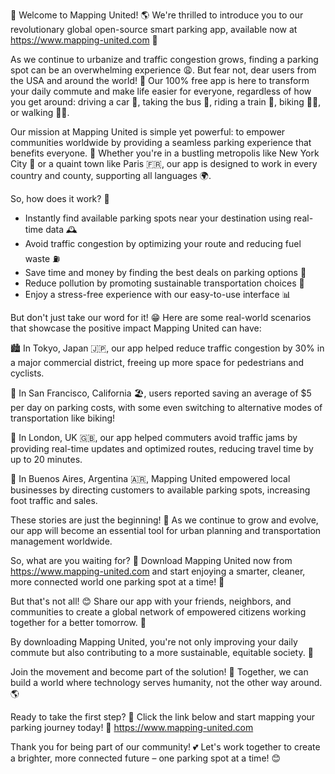 🎉 Welcome to Mapping United! 🌎 We're thrilled to introduce you to our revolutionary global open-source smart parking app, available now at https://www.mapping-united.com 📲

As we continue to urbanize and traffic congestion grows, finding a parking spot can be an overwhelming experience 😩. But fear not, dear users from the USA and around the world! 👋 Our 100% free app is here to transform your daily commute and make life easier for everyone, regardless of how you get around: driving a car 🚗, taking the bus 🚌, riding a train 🚂, biking 🚴‍♂️, or walking 🏃‍♀️.

Our mission at Mapping United is simple yet powerful: to empower communities worldwide by providing a seamless parking experience that benefits everyone. 💪 Whether you're in a bustling metropolis like New York City 🗽️ or a quaint town like Paris 🇫🇷, our app is designed to work in every country and county, supporting all languages 🌍.

So, how does it work? 🤔

* Instantly find available parking spots near your destination using real-time data 🕰️
* Avoid traffic congestion by optimizing your route and reducing fuel waste ⛽️
* Save time and money by finding the best deals on parking options 💸
* Reduce pollution by promoting sustainable transportation choices 🌿
* Enjoy a stress-free experience with our easy-to-use interface 📊

But don't just take our word for it! 😁 Here are some real-world scenarios that showcase the positive impact Mapping United can have:

🏙️ In Tokyo, Japan 🇯🇵, our app helped reduce traffic congestion by 30% in a major commercial district, freeing up more space for pedestrians and cyclists.

🌳 In San Francisco, California 🏖️, users reported saving an average of $5 per day on parking costs, with some even switching to alternative modes of transportation like biking!

🚂 In London, UK 🇬🇧, our app helped commuters avoid traffic jams by providing real-time updates and optimized routes, reducing travel time by up to 20 minutes.

🌈 In Buenos Aires, Argentina 🇦🇷, Mapping United empowered local businesses by directing customers to available parking spots, increasing foot traffic and sales.

These stories are just the beginning! 🎉 As we continue to grow and evolve, our app will become an essential tool for urban planning and transportation management worldwide.

So, what are you waiting for? 🤔 Download Mapping United now from https://www.mapping-united.com and start enjoying a smarter, cleaner, more connected world one parking spot at a time! 🌟

But that's not all! 😊 Share our app with your friends, neighbors, and communities to create a global network of empowered citizens working together for a better tomorrow. 🌈

By downloading Mapping United, you're not only improving your daily commute but also contributing to a more sustainable, equitable society. 👏

Join the movement and become part of the solution! 💪 Together, we can build a world where technology serves humanity, not the other way around. 🌎

Ready to take the first step? 🚀 Click the link below and start mapping your parking journey today! 📍 https://www.mapping-united.com

Thank you for being part of our community! 💕 Let's work together to create a brighter, more connected future – one parking spot at a time! 😊